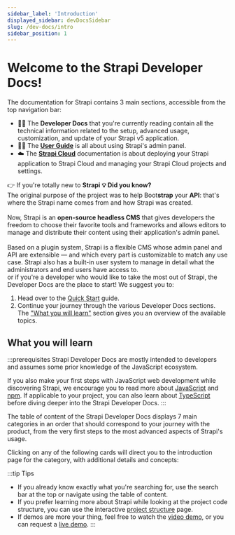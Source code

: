 ```yaml
---
sidebar_label: 'Introduction'
displayed_sidebar: devDocsSidebar
slug: /dev-docs/intro
sidebar_position: 1
---
```


# Welcome to the Strapi Developer Docs!

<SubtleCallout title="Developer Docs, User Guide, and Strapi Cloud documentation" emoji="📍">

The documentation for Strapi contains 3 main sections, accessible from the top navigation bar:

- 🧑‍💻 The **Developer Docs** that you're currently reading contain all the technical information related to the setup, advanced usage, customization, and update of your Strapi v5 application.
- 🧑‍🏫 The **[User Guide](/user-docs/intro)** is all about using Strapi's admin panel.
- ☁️ The **[Strapi Cloud](/cloud/intro)** documentation is about deploying your Strapi application to Strapi Cloud and managing your Strapi Cloud projects and settings.

</SubtleCallout>

👉 If you're totally new to **Strapi** <Annotation>**💡 Did you know?**<br />The original purpose of the project was to help Boot**strap** your **API**: that's where the Strapi name comes from and how Strapi was created.<br /><br />Now, Strapi is an **open-source headless CMS** that gives developers the freedom to choose their favorite tools and frameworks and allows editors to manage and distribute their content using their application's admin panel.<br /><br />Based on a plugin system, Strapi is a flexible CMS whose admin panel and API are extensible — and which every part is customizable to match any use case. Strapi also has a built-in user system to manage in detail what the administrators and end users have access to.<br /></Annotation> or if you're a developer who would like to take the most out of Strapi, the Developer Docs are the place to start! We suggest you to:

1. Head over to the [Quick Start](/dev-docs/quick-start) guide.
2. Continue your journey through the various Developer Docs sections. The ["What you will learn"](#what-you-will-learn) section gives you an overview of the available topics.



## What you will learn

:::prerequisites
Strapi Developer Docs are mostly intended to developers and assumes some prior knowledge of the JavaScript ecosystem.

If you also make your first steps with JavaScript web development while discovering Strapi, we encourage you to read more about [JavaScript](https://developer.mozilla.org/en-US/docs/Learn/Getting_started_with_the_web/JavaScript_basics) and [npm](https://docs.npmjs.com/about-npm). If applicable to your project, you can also learn about [TypeScript](https://www.typescriptlang.org/docs/handbook/typescript-in-5-minutes.html) before diving deeper into the Strapi Developer Docs.
:::

The table of content of the Strapi Developer Docs displays 7 main categories in an order that should correspond to your journey with the product, from the very first steps to the most advanced aspects of Strapi's usage.

Clicking on any of the following cards will direct you to the introduction page for the category, with additional details and concepts:

<CustomDocCardsWrapper>

<CustomDocCard emoji="🚀" title="Getting Started" description="The section you're reading right now. Read recommended information for Strapi beginners." link="#" />

<CustomDocCard emoji="⚙️" title="Setup & Deployment" description="Install, configure, and deploy Strapi." link="/dev-docs/setup-deployment" />

<CustomDocCard emoji="📦" title="APIs" description="Query your content with REST, GraphQL, and Strapi's lower-level APIs." link="/dev-docs/api/content-apis" />

<CustomDocCard emoji="🔧" title="Advanced features" description="Use built-in Strapi features for advanced use cases." link="/dev-docs/advanced-features" />

<CustomDocCard emoji="🛠" title="Customization" description="Customize the Strapi server and admin panel." link="/dev-docs/customization" />

<CustomDocCard emoji="🔌" title="Plugins" description="Use Strapi built-in plugins or develop your own plugins." link="/dev-docs/plugins" />

<CustomDocCard emoji="♻️" title="Update & Migration" description="Update your application or migrate from previous Strapi versions." link="/dev-docs/update-migration" />

</CustomDocCardsWrapper>

:::tip Tips
- If you already know exactly what you're searching for, use the search bar at the top or navigate using the table of content.
- If you prefer learning more about Strapi while looking at the project code structure, you can use the interactive [project structure](/dev-docs/project-structure) page.
- If demos are more your thing, feel free to watch the [video demo](https://youtu.be/zd0_S_FPzKg), or you can request a [live demo](https://strapi.io/demo).
:::
